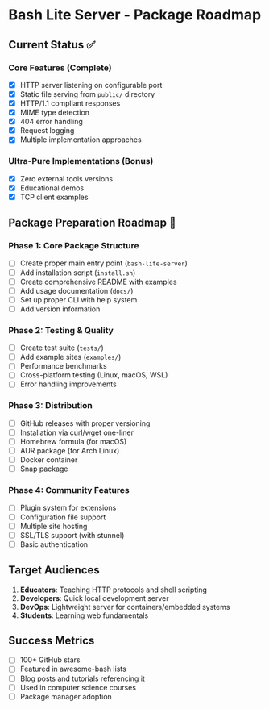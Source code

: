 # Bash Lite Server - Package Roadmap

## Current Status ✅

### Core Features (Complete)
- [x] HTTP server listening on configurable port
- [x] Static file serving from `public/` directory  
- [x] HTTP/1.1 compliant responses
- [x] MIME type detection
- [x] 404 error handling
- [x] Request logging
- [x] Multiple implementation approaches

### Ultra-Pure Implementations (Bonus)
- [x] Zero external tools versions
- [x] Educational demos
- [x] TCP client examples

## Package Preparation Roadmap 🚀

### Phase 1: Core Package Structure
- [ ] Create proper main entry point (`bash-lite-server`)
- [ ] Add installation script (`install.sh`)
- [ ] Create comprehensive README with examples
- [ ] Add usage documentation (`docs/`)
- [ ] Set up proper CLI with help system
- [ ] Add version information

### Phase 2: Testing & Quality
- [ ] Create test suite (`tests/`)
- [ ] Add example sites (`examples/`)
- [ ] Performance benchmarks
- [ ] Cross-platform testing (Linux, macOS, WSL)
- [ ] Error handling improvements

### Phase 3: Distribution
- [ ] GitHub releases with proper versioning
- [ ] Installation via curl/wget one-liner
- [ ] Homebrew formula (for macOS)
- [ ] AUR package (for Arch Linux)
- [ ] Docker container
- [ ] Snap package

### Phase 4: Community Features
- [ ] Plugin system for extensions
- [ ] Configuration file support
- [ ] Multiple site hosting
- [ ] SSL/TLS support (with stunnel)
- [ ] Basic authentication

## Target Audiences

1. **Educators**: Teaching HTTP protocols and shell scripting
2. **Developers**: Quick local development server
3. **DevOps**: Lightweight server for containers/embedded systems
4. **Students**: Learning web fundamentals

## Success Metrics

- [ ] 100+ GitHub stars
- [ ] Featured in awesome-bash lists
- [ ] Blog posts and tutorials referencing it
- [ ] Used in computer science courses
- [ ] Package manager adoption
